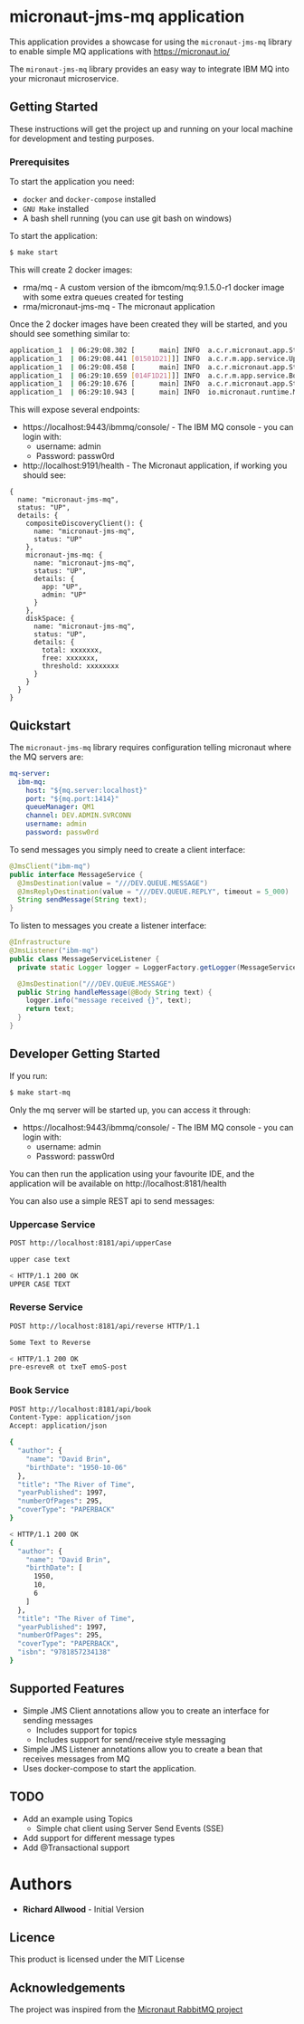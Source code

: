# micronaut-jms-mq application

This application provides a showcase for using the `micronaut-jms-mq` library to enable
simple MQ applications with https://micronaut.io/

The `mironaut-jms-mq` library provides an easy way to integrate IBM MQ into your micronaut
microservice.

## Getting Started

These instructions will get the project up and running on your local machine for development
and testing purposes.

### Prerequisites
To start the application you need:
* `docker` and `docker-compose` installed
* `GNU Make` installed
* A bash shell running (you can use git bash on windows)

To start the application:
```bash
$ make start
```

This will create 2 docker images:
* rma/mq - A custom version of the ibmcom/mq:9.1.5.0-r1 docker image with some extra queues created for testing
* rma/micronaut-jms-mq - The micronaut application

Once the 2 docker images have been created they will be started, and you should see something similar to:
```bash
application_1  | 06:29:08.302 [      main] INFO  a.c.r.micronaut.app.StartupListener - Reverse String: pre-972730.80:92:60T03-50-0202 ecivreS gnirtS esreveR-post
application_1  | 06:29:08.441 [01501D21]]] INFO  a.c.r.m.app.service.UpperCaseService - uppercaseString called with uppercase service call
application_1  | 06:29:08.458 [      main] INFO  a.c.r.micronaut.app.StartupListener - Uppercase String: UPPERCASE SERVICE CALL
application_1  | 06:29:10.659 [014F1D21]]] INFO  a.c.r.m.app.service.BookService - Received: Book{author=Author{name='David Brin', birthDate=1950-10-06}, title='The River of Time', yearPublished=1997, numberOfPages=295, coverType=PAPERBACK, isbn=null}
application_1  | 06:29:10.676 [      main] INFO  a.c.r.micronaut.app.StartupListener - *** Book Book{author=Author{name='David Brin', birthDate=1950-10-06}, title='The River of Time', yearPublished=1997, numberOfPages=295, coverType=PAPERBACK, isbn=9781857234138} ***
application_1  | 06:29:10.943 [      main] INFO  io.micronaut.runtime.Micronaut - Startup completed in 4006ms. Server Running: http://345d57eb0132:8181
```

This will expose several endpoints:
* https://localhost:9443/ibmmq/console/ - The IBM MQ console - you can login with:
  * username: admin
  * Password: passw0rd
* http://localhost:9191/health - The Micronaut application, if working you should see:
```json5
{
  name: "micronaut-jms-mq",
  status: "UP",
  details: {
    compositeDiscoveryClient(): {
      name: "micronaut-jms-mq",
      status: "UP"
    },
    micronaut-jms-mq: {
      name: "micronaut-jms-mq",
      status: "UP",
      details: {
        app: "UP",
        admin: "UP"
      }
    },
    diskSpace: {
      name: "micronaut-jms-mq",
      status: "UP",
      details: {
        total: xxxxxxx,
        free: xxxxxxx,
        threshold: xxxxxxxx
      }
    }
  }
}
```

## Quickstart
The `micronaut-jms-mq` library requires configuration telling micronaut where the MQ servers are:
```yaml
mq-server:
  ibm-mq:
    host: "${mq.server:localhost}"
    port: "${mq.port:1414}"
    queueManager: QM1
    channel: DEV.ADMIN.SVRCONN
    username: admin
    password: passw0rd
```
To send messages you simply need to create a client interface:
```java
@JmsClient("ibm-mq")
public interface MessageService {
  @JmsDestination(value = "///DEV.QUEUE.MESSAGE")
  @JmsReplyDestination(value = "///DEV.QUEUE.REPLY", timeout = 5_000)
  String sendMessage(String text);
}
```

To listen to messages you create a listener interface:
```java
@Infrastructure
@JmsListener("ibm-mq")
public class MessageServiceListener {
  private static Logger logger = LoggerFactory.getLogger(MessageServiceListener.class);

  @JmsDestination("///DEV.QUEUE.MESSAGE")
  public String handleMessage(@Body String text) {
    logger.info("message received {}", text);
    return text;
  }
}
```

## Developer Getting Started
If you run:
```bash
$ make start-mq
```
Only the mq server will be started up, you can access it through:
* https://localhost:9443/ibmmq/console/ - The IBM MQ console - you can login with:
  * username: admin
  * Password: passw0rd

You can then run the application using your favourite IDE, and the application will be available
on http://localhost:8181/health

You can also use a simple REST api to send messages:

### Uppercase Service
```bash
POST http://localhost:8181/api/upperCase

upper case text

< HTTP/1.1 200 OK
UPPER CASE TEXT
```

### Reverse Service
```bash
POST http://localhost:8181/api/reverse HTTP/1.1

Some Text to Reverse

< HTTP/1.1 200 OK
pre-esreveR ot txeT emoS-post
```

### Book Service
```bash
POST http://localhost:8181/api/book
Content-Type: application/json
Accept: application/json

{
  "author": {
    "name": "David Brin",
    "birthDate": "1950-10-06"
  },
  "title": "The River of Time",
  "yearPublished": 1997,
  "numberOfPages": 295,
  "coverType": "PAPERBACK"
}

< HTTP/1.1 200 OK
{
  "author": {
    "name": "David Brin",
    "birthDate": [
      1950,
      10,
      6
    ]
  },
  "title": "The River of Time",
  "yearPublished": 1997,
  "numberOfPages": 295,
  "coverType": "PAPERBACK",
  "isbn": "9781857234138"
}
```

## Supported Features

* Simple JMS Client annotations allow you to create an interface for sending messages
  * Includes support for topics
  * Includes support for send/receive style messaging
* Simple JMS Listener annotations allow you to create a bean that receives messages from MQ
* Uses docker-compose to start the application.

## TODO

* Add an example using Topics 
  * Simple chat client using Server Send Events (SSE)
* Add support for different message types
* Add @Transactional support

# Authors
* **Richard Allwood** - Initial Version

## Licence
This product is licensed under the MIT License

## Acknowledgements
The project was inspired from the [Micronaut RabbitMQ project](https://micronaut-projects.github.io/micronaut-rabbitmq/latest/guide/)
 